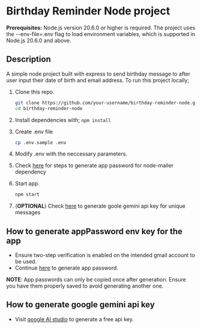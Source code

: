 # Birthday Reminder Node project

**Prerequisites:** Node.js version 20.6.0 or higher is required. The project uses the --env-file=.env flag to load environment variables, which is supported in Node.js 20.6.0 and above.

## Description

A simple node project built with express to send birthday message to after user input their date of birth and email address.
To run this project locally;

1. Clone this repo.

   ```sh
   git clone https://github.com/your-username/birthday-reminder-node.git
   cd birthday-reminder-node

2. Install dependencies with;
    ```npm install```
3. Create .env file

    ```sh
    cp .env.sample .env

4. Modify .env with the neccessary parameters.
5. Check [here](#how-to-generate-apppassword-env-key-for-the-app) for steps to generate app password for node-mailer dependency
6. Start app.

   ```sh
   npm start

7. (**OPTIONAL**) Check [here](#how-to-generate-google-gemini-api-key) to generate goole gemini api key for unique messages

## How to generate appPassword env key for the app

- Ensure two-step verification is enabled on the intended gmail account to be used.
- Continue [here](https://myaccount.google.com/apppasswords) to generate app password.

**NOTE**: App passwords can only be copied once after generation. Ensure you have them properly saved to avoid generating another one.

## How to generate google gemini api key

- Visit [google AI studio](https://aistudio.google.com/app/apikey) to generate a free api key.
